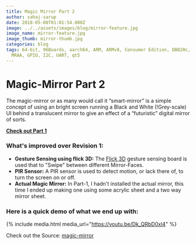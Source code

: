```yaml
---
title: Magic Mirror Part 2
author: sahaj-sarup
date: 2018-05-08T01:01:54.000Z
image: ../../assets/images/blog/mirror-feature.jpg
image_name: mirror-feature.jpg
image_thumb: mirror-thumb.jpg
categories: blog
tags: 64-bit, 96Boards, aarch64, ARM, ARMv8, Consumer Edition, DB820c, hiKey,
  MRAA, GPIO, I2C, UART, qt5
---
```


# Magic-Mirror Part 2

The magic-mirror or as many would call it “smart-mirror” is a simple concept of using an bright screen running a Black and White (!Grey-scale) UI behind a translucent mirror to give an effect of a “futuristic” digital mirror of sorts.

**[Check out Part 1](https://www.96boards.org/blog/magic-mirror-part-1/)**

### What's improved over Revision 1:

- **Gesture Sensing using flick 3D:** The [Flick 3D](https://www.96boards.org/blog/flick3d/) gesture sensing board is used that to "Swipe" between different Mirror-Faces.
- **PIR Sensor:** A PIR sensor is used to detect motion, or lack there of, to turn the screen on or off.
- **Actual Magic Mirror:** In Part-1, I hadn't installed the actual mirror, this time I ended up making one using some acrylic sheet and a two way mirror sheet.

### Here is a quick demo of what we end up with:

{% include media.html media_url="https://youtu.be/Dk_QRbD0xl4" %}

Check out the Source: [magic-mirror](https://github.com/96boards-projects/magic-mirror)
